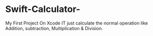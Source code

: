 # Swift-Calculator-
My First Project On Xcode IT just calculate the normal operation like Addition, subtraction, Multiplication &amp; Division.  
